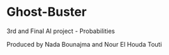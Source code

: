 # Ghost-Buster
3rd and Final AI project - Probabilities

Produced by Nada Bounajma and Nour El Houda Touti
